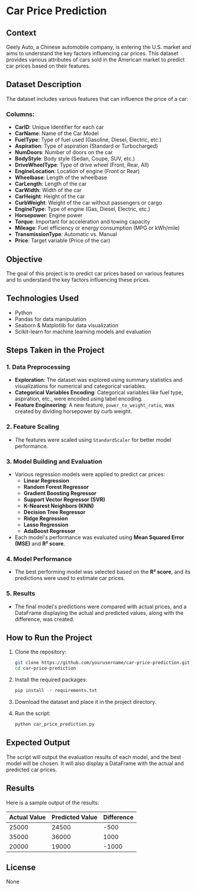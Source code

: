 # **Car Price Prediction**

## **Context**
Geely Auto, a Chinese automobile company, is entering the U.S. market and aims to understand the key factors influencing car prices. This dataset provides various attributes of cars sold in the American market to predict car prices based on their features.

## **Dataset Description**
The dataset includes various features that can influence the price of a car:

### **Columns**:
- **CarID**: Unique Identifier for each car
- **CarName**: Name of the Car Model
- **FuelType**: Type of fuel used (Gasoline, Diesel, Electric, etc.)
- **Aspiration**: Type of aspiration (Standard or Turbocharged)
- **NumDoors**: Number of doors on the car
- **BodyStyle**: Body style (Sedan, Coupe, SUV, etc.)
- **DriveWheelType**: Type of drive wheel (Front, Rear, All)
- **EngineLocation**: Location of engine (Front or Rear)
- **Wheelbase**: Length of the wheelbase
- **CarLength**: Length of the car
- **CarWidth**: Width of the car
- **CarHeight**: Height of the car
- **CurbWeight**: Weight of the car without passengers or cargo
- **EngineType**: Type of engine (Gas, Diesel, Electric, etc.)
- **Horsepower**: Engine power
- **Torque**: Important for acceleration and towing capacity
- **Mileage**: Fuel efficiency or energy consumption (MPG or kWh/mile)
- **TransmissionType**: Automatic vs. Manual
- **Price**: Target variable (Price of the car)

## **Objective**
The goal of this project is to predict car prices based on various features and to understand the key factors influencing these prices.

## **Technologies Used**
- Python
- Pandas for data manipulation
- Seaborn & Matplotlib for data visualization
- Scikit-learn for machine learning models and evaluation

## **Steps Taken in the Project**

### **1. Data Preprocessing**
- **Exploration**: The dataset was explored using summary statistics and visualizations for numerical and categorical variables.
- **Categorical Variables Encoding**: Categorical variables like fuel type, aspiration, etc., were encoded using label encoding.
- **Feature Engineering**: A new feature, `power_to_weight_ratio`, was created by dividing horsepower by curb weight.

### **2. Feature Scaling**
- The features were scaled using `StandardScaler` for better model performance.

### **3. Model Building and Evaluation**
- Various regression models were applied to predict car prices:
  - **Linear Regression**
  - **Random Forest Regressor**
  - **Gradient Boosting Regressor**
  - **Support Vector Regressor (SVR)**
  - **K-Nearest Neighbors (KNN)**
  - **Decision Tree Regressor**
  - **Ridge Regression**
  - **Lasso Regression**
  - **AdaBoost Regressor**
- Each model's performance was evaluated using **Mean Squared Error (MSE)** and **R² score**.

### **4. Model Performance**
- The best performing model was selected based on the **R² score**, and its predictions were used to estimate car prices.

### **5. Results**
- The final model's predictions were compared with actual prices, and a DataFrame displaying the actual and predicted values, along with the difference, was created.

## **How to Run the Project**

1. Clone the repository:

    ```bash
    git clone https://github.com/yourusername/car-price-prediction.git
    cd car-price-prediction
    ```

2. Install the required packages:

    ```bash
    pip install -r requirements.txt
    ```

3. Download the dataset and place it in the project directory.

4. Run the script:

    ```bash
    python car_price_prediction.py
    ```

## **Expected Output**
The script will output the evaluation results of each model, and the best model will be chosen. It will also display a DataFrame with the actual and predicted car prices.

## **Results**

Here is a sample output of the results:

| **Actual Value** | **Predicted Value** | **Difference** |
|-------------------|---------------------|----------------|
| 25000             | 24500               | -500           |
| 35000             | 36000               | 1000           |
| 20000             | 19000               | -1000          |

## **License**
None
